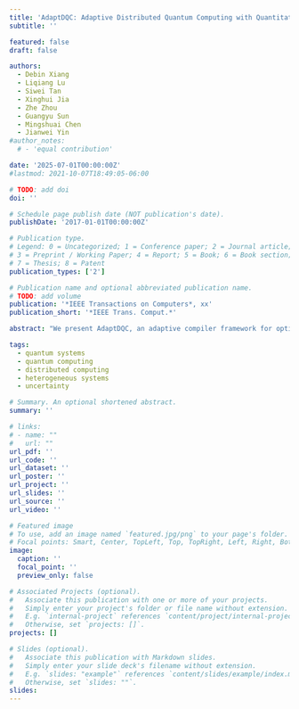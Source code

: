 ```yaml
---
title: 'AdaptDQC: Adaptive Distributed Quantum Computing with Quantitative Performance Analysis'
subtitle: ''

featured: false
draft: false

authors:
  - Debin Xiang
  - Liqiang Lu
  - Siwei Tan
  - Xinghui Jia
  - Zhe Zhou
  - Guangyu Sun
  - Mingshuai Chen
  - Jianwei Yin
#author_notes:
  # - 'equal contribution'

date: '2025-07-01T00:00:00Z'
#lastmod: 2021-10-07T18:49:05-06:00

# TODO: add doi
doi: ''

# Schedule page publish date (NOT publication's date).
publishDate: '2017-01-01T00:00:00Z'

# Publication type.
# Legend: 0 = Uncategorized; 1 = Conference paper; 2 = Journal article;
# 3 = Preprint / Working Paper; 4 = Report; 5 = Book; 6 = Book section;
# 7 = Thesis; 8 = Patent
publication_types: ['2']

# Publication name and optional abbreviated publication name.
# TODO: add volume
publication: '*IEEE Transactions on Computers*, xx'
publication_short: '*IEEE Trans. Comput.*'

abstract: "We present AdaptDQC, an adaptive compiler framework for optimizing distributed quantum computing (DQC) under diverse performance metrics and inter-chip communication (ICC) architectures. AdaptDQC leverages a novel spatial-temporal graph model to describe quantum circuits, model ICC architectures, and quantify critical performance metrics in DQC systems, yielding a systematic and adaptive approach to constructing circuit-partitioning and chip-mapping strategies that admit hybrid ICC architectures and are optimized against various objectives. Experimental results on a collection of benchmarks show that AdaptDQC outperforms state-of-the-art compiler frameworks: It reduces, on average, the communication cost by up to 40.2% and the latency by up to 38.4%."

tags:
  - quantum systems
  - quantum computing
  - distributed computing
  - heterogeneous systems
  - uncertainty

# Summary. An optional shortened abstract.
summary: ''

# links:
# - name: ""
#   url: ""
url_pdf: ''
url_code: ''
url_dataset: ''
url_poster: ''
url_project: ''
url_slides: ''
url_source: ''
url_video: ''

# Featured image
# To use, add an image named `featured.jpg/png` to your page's folder.
# Focal points: Smart, Center, TopLeft, Top, TopRight, Left, Right, BottomLeft, Bottom, BottomRight.
image:
  caption: ''
  focal_point: ''
  preview_only: false

# Associated Projects (optional).
#   Associate this publication with one or more of your projects.
#   Simply enter your project's folder or file name without extension.
#   E.g. `internal-project` references `content/project/internal-project/index.md`.
#   Otherwise, set `projects: []`.
projects: []

# Slides (optional).
#   Associate this publication with Markdown slides.
#   Simply enter your slide deck's filename without extension.
#   E.g. `slides: "example"` references `content/slides/example/index.md`.
#   Otherwise, set `slides: ""`.
slides:
---
```


<!-- {{% callout note %}}
Click the _Cite_ button above to demo the feature to enable visitors to import publication metadata into their reference management software.
{{% /callout %}} -->
